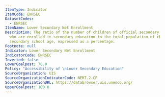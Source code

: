 ```yaml
---
ItemType: Indicator
ItemCode: ENRSEC
DatasetCodes:
  - ENRSEC
ItemName: Lower Secondary Net Enrollment
Description: The ratio of the number of children of official secondary school age
  who are enrolled in secondary education to the total population of children of official
  secondary school age, expressed as a percentage.
Footnote: null
Indicator: Lower Secondary Net Enrollment
IndicatorCode: ENRSEC
Inverted: false
LowerGoalpost: 70.0
Policy: "Accessibility of \nLower Secondary Education"
SourceOrganization: UIS
SourceOrganizationIndicatorCode: NERT.2.CP
SourceOrganizationURL: https://databrowser.uis.unesco.org/
UpperGoalpost: 100.0
---
```



